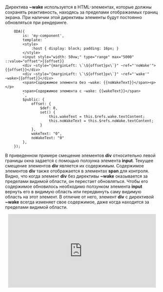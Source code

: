 Директива **~wake** используется в HTML-элементах, которые должны сохранять реактивность, находясь за пределами отображаемых границ экрана. При наличии этой директивы элементы будут постоянно обновляться при рендеринге.

```javascript_run_edit_[my-component.js]
    ODA({
        is: 'my-component',
        template: `
        <style>
            :host { display: block; padding: 16px; }
        </style>
        <input style="width: 50vw;" type="range" max="5000" ::value="offset">{{offset}}
        <div ~style="{marginLeft: \`\${offset}px\`}" ~ref="'noWake'">{{offset}}</div>
        <div ~style="{marginLeft: \`\${offset}px\`}" ~ref="'wake'" ~wake>{{offset}}</div>
        <span>Содержимое элемента без ~wake: {{noWakeText}}</span><p></p>
        <span>Содержимое элемента с ~wake: {{wakeText}}</span>
        `,
        $public: {
            offset: {
                $def: 0,
                set() {
                    this.wakeText = this.$refs.wake.textContent;
                    this.noWakeText = this.$refs.noWake.textContent;
                }
            },
            wakeText: "0",
            noWakeText: "0"
        },
    });
```

В приведенном примере смещение элементов **div** относительно левой границы окна задается с помощью ползунка элемента **input**. Текущее смещение элементов **div** является их содержимым. Содержимое элементов **div** также отображается в элементах **span** для контроля.
Видно, что когда элемент **div** без директивы **~wake** оказывается за пределами видимой области, он перестает обновляться. Чтобы его содержимое обновилось необходимо ползунком элемента **input** вернуть его в видимую область или передвинуть саму видимую область на этот элемент.
В отличие от него, элемент **div** с директивой **~wake** всегда изменяет свое содержимое, даже когда находится за пределами видимой области.

<div style="position:relative;padding-bottom:48%; margin:10px">
    <iframe src="https://www.youtube.com/embed/2CXx7PBhzyg?start=0" frameborder="0" allow="accelerometer; autoplay; encrypted-media; gyroscope; picture-in-picture" allowfullscreen
    	style="position:absolute;width:100%;height:100%;"></iframe>
</div>
